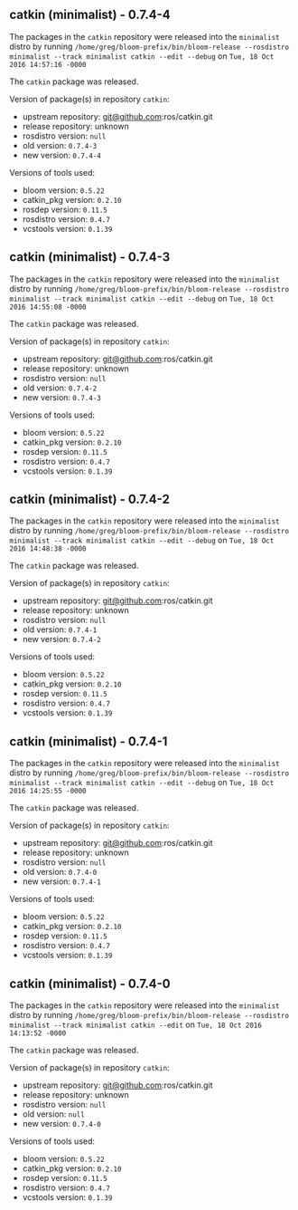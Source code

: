 ## catkin (minimalist) - 0.7.4-4

The packages in the `catkin` repository were released into the `minimalist` distro by running `/home/greg/bloom-prefix/bin/bloom-release --rosdistro minimalist --track minimalist catkin --edit --debug` on `Tue, 18 Oct 2016 14:57:16 -0000`

The `catkin` package was released.

Version of package(s) in repository `catkin`:

- upstream repository: git@github.com:ros/catkin.git
- release repository: unknown
- rosdistro version: `null`
- old version: `0.7.4-3`
- new version: `0.7.4-4`

Versions of tools used:

- bloom version: `0.5.22`
- catkin_pkg version: `0.2.10`
- rosdep version: `0.11.5`
- rosdistro version: `0.4.7`
- vcstools version: `0.1.39`


## catkin (minimalist) - 0.7.4-3

The packages in the `catkin` repository were released into the `minimalist` distro by running `/home/greg/bloom-prefix/bin/bloom-release --rosdistro minimalist --track minimalist catkin --edit --debug` on `Tue, 18 Oct 2016 14:55:08 -0000`

The `catkin` package was released.

Version of package(s) in repository `catkin`:

- upstream repository: git@github.com:ros/catkin.git
- release repository: unknown
- rosdistro version: `null`
- old version: `0.7.4-2`
- new version: `0.7.4-3`

Versions of tools used:

- bloom version: `0.5.22`
- catkin_pkg version: `0.2.10`
- rosdep version: `0.11.5`
- rosdistro version: `0.4.7`
- vcstools version: `0.1.39`


## catkin (minimalist) - 0.7.4-2

The packages in the `catkin` repository were released into the `minimalist` distro by running `/home/greg/bloom-prefix/bin/bloom-release --rosdistro minimalist --track minimalist catkin --edit --debug` on `Tue, 18 Oct 2016 14:48:38 -0000`

The `catkin` package was released.

Version of package(s) in repository `catkin`:

- upstream repository: git@github.com:ros/catkin.git
- release repository: unknown
- rosdistro version: `null`
- old version: `0.7.4-1`
- new version: `0.7.4-2`

Versions of tools used:

- bloom version: `0.5.22`
- catkin_pkg version: `0.2.10`
- rosdep version: `0.11.5`
- rosdistro version: `0.4.7`
- vcstools version: `0.1.39`


## catkin (minimalist) - 0.7.4-1

The packages in the `catkin` repository were released into the `minimalist` distro by running `/home/greg/bloom-prefix/bin/bloom-release --rosdistro minimalist --track minimalist catkin --edit --debug` on `Tue, 18 Oct 2016 14:25:55 -0000`

The `catkin` package was released.

Version of package(s) in repository `catkin`:

- upstream repository: git@github.com:ros/catkin.git
- release repository: unknown
- rosdistro version: `null`
- old version: `0.7.4-0`
- new version: `0.7.4-1`

Versions of tools used:

- bloom version: `0.5.22`
- catkin_pkg version: `0.2.10`
- rosdep version: `0.11.5`
- rosdistro version: `0.4.7`
- vcstools version: `0.1.39`


## catkin (minimalist) - 0.7.4-0

The packages in the `catkin` repository were released into the `minimalist` distro by running `/home/greg/bloom-prefix/bin/bloom-release --rosdistro minimalist --track minimalist catkin --edit` on `Tue, 18 Oct 2016 14:13:52 -0000`

The `catkin` package was released.

Version of package(s) in repository `catkin`:

- upstream repository: git@github.com:ros/catkin.git
- release repository: unknown
- rosdistro version: `null`
- old version: `null`
- new version: `0.7.4-0`

Versions of tools used:

- bloom version: `0.5.22`
- catkin_pkg version: `0.2.10`
- rosdep version: `0.11.5`
- rosdistro version: `0.4.7`
- vcstools version: `0.1.39`


